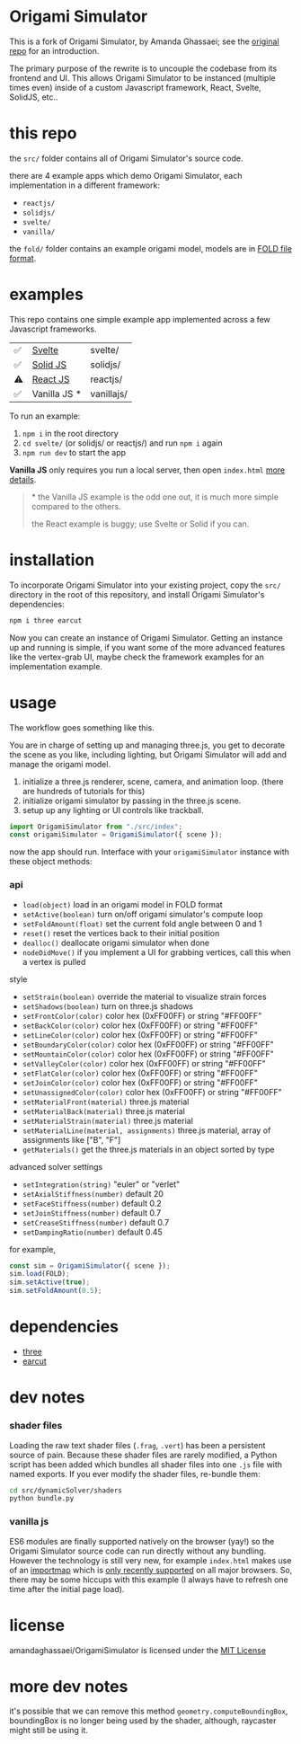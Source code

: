 # Origami Simulator

This is a fork of Origami Simulator, by Amanda Ghassaei; see the [original repo](https://github.com/amandaghassaei/OrigamiSimulator) for an introduction.

The primary purpose of the rewrite is to uncouple the codebase from its frontend and UI. This allows Origami Simulator to be instanced (multiple times even) inside of a custom Javascript framework, React, Svelte, SolidJS, etc..

# this repo

the `src/` folder contains all of Origami Simulator's source code.

there are 4 example apps which demo Origami Simulator, each implementation in a different framework:

- `reactjs/`
- `solidjs/`
- `svelte/`
- `vanilla/`

the `fold/` folder contains an example origami model, models are in [FOLD file format](https://github.com/edemaine/FOLD/).

# examples

This repo contains one simple example app implemented across a few Javascript frameworks.

|   |   |   |
|---|---|---|
| ✅ | [Svelte](https://svelte.dev) | svelte/ |
| ✅ | [Solid JS](https://www.solidjs.com/) | solidjs/ |
| ⚠️ | [React JS](https://reactjs.org/) | reactjs/ |
| ✅ | Vanilla JS \* | vanillajs/ |

To run an example:

1. `npm i` in the root directory
2. `cd svelte/` (or solidjs/ or reactjs/) and run `npm i` again
3. `npm run dev` to start the app

**Vanilla JS** only requires you run a local server, then open `index.html` [more details](#vanilla-js).

> \* the Vanilla JS example is the odd one out, it is much more simple compared to the others.
>
> the React example is buggy; use Svelte or Solid if you can.

# installation

To incorporate Origami Simulator into your existing project, copy the `src/` directory in the root of this repository, and install Origami Simulator's dependencies:

```bash
npm i three earcut
```

Now you can create an instance of Origami Simulator. Getting an instance up and running is simple, if you want some of the more advanced features like the vertex-grab UI, maybe check the framework examples for an implementation example.

# usage

The workflow goes something like this.

You are in charge of setting up and managing three.js, you get to decorate the scene as you like, including lighting, but Origami Simulator will add and manage the origami model.

1. initialize a three.js renderer, scene, camera, and animation loop. (there are hundreds of tutorials for this)
2. initialize origami simulator by passing in the three.js scene.
3. setup up any lighting or UI controls like trackball.

```js
import OrigamiSimulator from "./src/index";
const origamiSimulator = OrigamiSimulator({ scene });
```

now the app should run. Interface with your `origamiSimulator` instance with these object methods:

### api

- `load(object)` load in an origami model in FOLD format
- `setActive(boolean)` turn on/off origami simulator's compute loop
- `setFoldAmount(float)` set the current fold angle between 0 and 1
- `reset()` reset the vertices back to their initial position
- `dealloc()` deallocate origami simulator when done
- `nodeDidMove()` if you implement a UI for grabbing vertices, call this when a vertex is pulled

style

- `setStrain(boolean)` override the material to visualize strain forces
- `setShadows(boolean)` turn on three.js shadows
- `setFrontColor(color)` color hex (0xFF00FF) or string "#FF00FF"
- `setBackColor(color)` color hex (0xFF00FF) or string "#FF00FF"
- `setLineColor(color)` color hex (0xFF00FF) or string "#FF00FF"
- `setBoundaryColor(color)` color hex (0xFF00FF) or string "#FF00FF"
- `setMountainColor(color)` color hex (0xFF00FF) or string "#FF00FF"
- `setValleyColor(color)` color hex (0xFF00FF) or string "#FF00FF"
- `setFlatColor(color)` color hex (0xFF00FF) or string "#FF00FF"
- `setJoinColor(color)` color hex (0xFF00FF) or string "#FF00FF"
- `setUnassignedColor(color)` color hex (0xFF00FF) or string "#FF00FF"
- `setMaterialFront(material)` three.js material
- `setMaterialBack(material)` three.js material
- `setMaterialStrain(material)` three.js material
- `setMaterialLine(material, assignments)` three.js material, array of assignments like ["B", "F"]
- `getMaterials()` get the three.js materials in an object sorted by type

advanced solver settings

- `setIntegration(string)` "euler" or "verlet"
- `setAxialStiffness(number)` default 20
- `setFaceStiffness(number)` default 0.2
- `setJoinStiffness(number)` default 0.7
- `setCreaseStiffness(number)` default 0.7
- `setDampingRatio(number)` default 0.45

for example,

```js
const sim = OrigamiSimulator({ scene });
sim.load(FOLD);
sim.setActive(true);
sim.setFoldAmount(0.5);
```

# dependencies

- [three](https://www.npmjs.com/package/three)
- [earcut](https://www.npmjs.com/package/earcut)

# dev notes

### shader files

Loading the raw text shader files (`.frag`, `.vert`) has been a persistent source of pain. Because these shader files are rarely modified, a Python script has been added which bundles all shader files into one `.js` file with named exports. If you ever modify the shader files, re-bundle them:

```bash
cd src/dynamicSolver/shaders
python bundle.py
```

### vanilla js

ES6 modules are finally supported natively on the browser (yay!) so the Origami Simulator source code can run directly without any bundling. However the technology is still very new, for example `index.html` makes use of an [importmap](https://developer.mozilla.org/en-US/docs/Web/HTML/Element/script/type/importmap) which is [only recently supported](https://caniuse.com/?search=importmap) on all major browsers. So, there may be some hiccups with this example (I always have to refresh one time after the initial page load).

# license

amandaghassaei/OrigamiSimulator is licensed under the [MIT License](https://github.com/amandaghassaei/OrigamiSimulator/blob/main/LICENSE)

# more dev notes

it's possible that we can remove this method `geometry.computeBoundingBox`, boundingBox is no longer being used by the shader, although, raycaster might still be using it.
